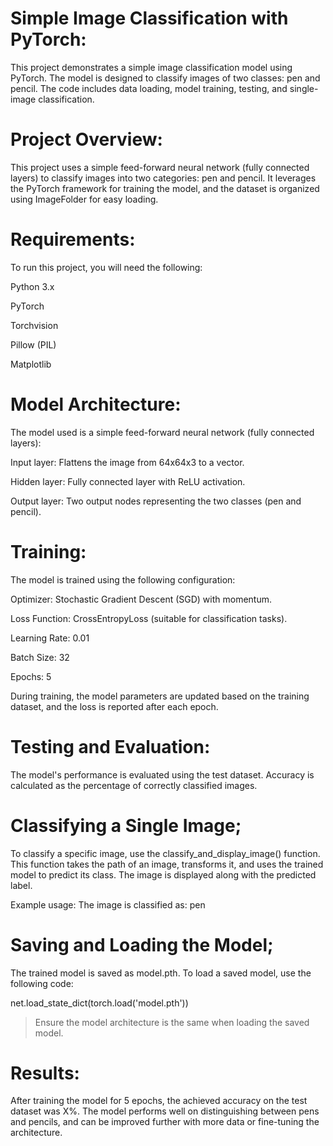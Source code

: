 # Simple Image Classification with PyTorch:

This project demonstrates a simple image classification model using PyTorch. The model is designed to classify images of two classes: pen and pencil. The code includes data loading, model training, testing, and single-image classification.

# Project Overview:

This project uses a simple feed-forward neural network (fully connected layers) to classify images into two categories: pen and pencil. It leverages the PyTorch framework for training the model, and the dataset is organized using ImageFolder for easy loading.

# Requirements:

To run this project, you will need the following:

Python 3.x

PyTorch

Torchvision

Pillow (PIL)

Matplotlib

# Model Architecture:

The model used is a simple feed-forward neural network (fully connected layers):

Input layer: Flattens the image from 64x64x3 to a vector.

Hidden layer: Fully connected layer with ReLU activation.

Output layer: Two output nodes representing the two classes (pen and pencil).

# Training:

The model is trained using the following configuration:

Optimizer: Stochastic Gradient Descent (SGD) with momentum.

Loss Function: CrossEntropyLoss (suitable for classification tasks).

Learning Rate: 0.01

Batch Size: 32

Epochs: 5

During training, the model parameters are updated based on the training dataset, and the loss is reported after each epoch.

# Testing and Evaluation:

The model's performance is evaluated using the test dataset. Accuracy is calculated as the percentage of correctly classified images.


# Classifying a Single Image;

To classify a specific image, use the classify_and_display_image() function. This function takes the path of an image, transforms it, and uses the trained model to predict its class. The image is displayed along with the predicted label.

Example usage:
The image is classified as: pen

# Saving and Loading the Model;

The trained model is saved as model.pth. To load a saved model, use the following code:

net.load_state_dict(torch.load('model.pth'))

>Ensure the model architecture is the same when loading the saved model.

# Results:
After training the model for 5 epochs, the achieved accuracy on the test dataset was X%. The model performs well on distinguishing between pens and pencils, and can be improved further with more data or fine-tuning the architecture.

